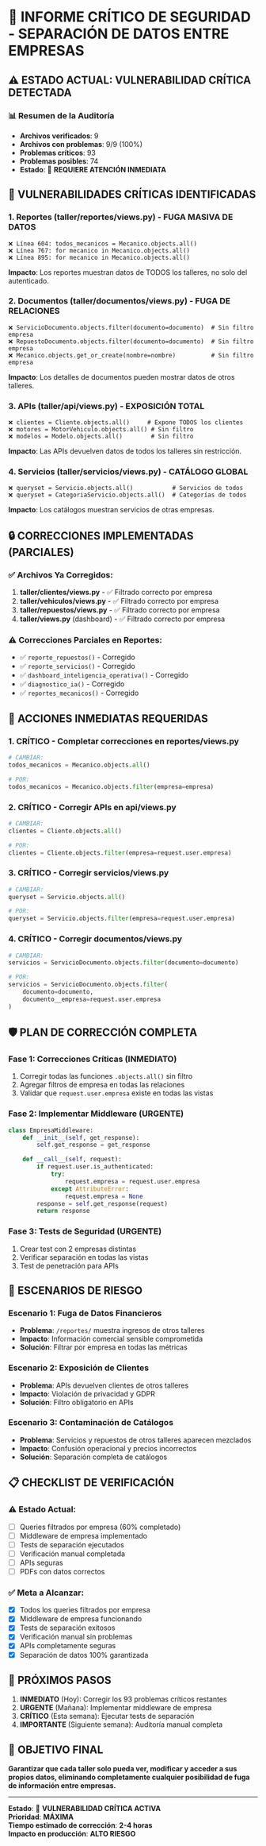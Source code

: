 # 🚨 INFORME CRÍTICO DE SEGURIDAD - SEPARACIÓN DE DATOS ENTRE EMPRESAS

## ⚠️ ESTADO ACTUAL: VULNERABILIDAD CRÍTICA DETECTADA

### 📊 Resumen de la Auditoría
- **Archivos verificados**: 9
- **Archivos con problemas**: 9/9 (100%)
- **Problemas críticos**: 93
- **Problemas posibles**: 74
- **Estado**: 🚨 **REQUIERE ATENCIÓN INMEDIATA**

## 🚨 VULNERABILIDADES CRÍTICAS IDENTIFICADAS

### 1. **Reportes (taller/reportes/views.py)** - FUGA MASIVA DE DATOS
```
❌ Línea 604: todos_mecanicos = Mecanico.objects.all()
❌ Línea 767: for mecanico in Mecanico.objects.all()
❌ Línea 895: for mecanico in Mecanico.objects.all()
```
**Impacto**: Los reportes muestran datos de TODOS los talleres, no solo del autenticado.

### 2. **Documentos (taller/documentos/views.py)** - FUGA DE RELACIONES
```
❌ ServicioDocumento.objects.filter(documento=documento)  # Sin filtro empresa
❌ RepuestoDocumento.objects.filter(documento=documento)  # Sin filtro empresa
❌ Mecanico.objects.get_or_create(nombre=nombre)          # Sin filtro empresa
```
**Impacto**: Los detalles de documentos pueden mostrar datos de otros talleres.

### 3. **APIs (taller/api/views.py)** - EXPOSICIÓN TOTAL
```
❌ clientes = Cliente.objects.all()     # Expone TODOS los clientes
❌ motores = MotorVehiculo.objects.all() # Sin filtro
❌ modelos = Modelo.objects.all()        # Sin filtro
```
**Impacto**: Las APIs devuelven datos de todos los talleres sin restricción.

### 4. **Servicios (taller/servicios/views.py)** - CATÁLOGO GLOBAL
```
❌ queryset = Servicio.objects.all()           # Servicios de todos
❌ queryset = CategoriaServicio.objects.all()  # Categorías de todos
```
**Impacto**: Los catálogos muestran servicios de otras empresas.

## 🔒 CORRECCIONES IMPLEMENTADAS (PARCIALES)

### ✅ Archivos Ya Corregidos:
1. **taller/clientes/views.py** - ✅ Filtrado correcto por empresa
2. **taller/vehiculos/views.py** - ✅ Filtrado correcto por empresa
3. **taller/repuestos/views.py** - ✅ Filtrado correcto por empresa
4. **taller/views.py** (dashboard) - ✅ Filtrado correcto por empresa

### ⚠️ Correcciones Parciales en Reportes:
- ✅ `reporte_repuestos()` - Corregido
- ✅ `reporte_servicios()` - Corregido  
- ✅ `dashboard_inteligencia_operativa()` - Corregido
- ✅ `diagnostico_ia()` - Corregido
- ✅ `reportes_mecanicos()` - Corregido

## 🚨 ACCIONES INMEDIATAS REQUERIDAS

### 1. **CRÍTICO - Completar correcciones en reportes/views.py**
```python
# CAMBIAR:
todos_mecanicos = Mecanico.objects.all()

# POR:
todos_mecanicos = Mecanico.objects.filter(empresa=empresa)
```

### 2. **CRÍTICO - Corregir APIs en api/views.py**
```python
# CAMBIAR:
clientes = Cliente.objects.all()

# POR:
clientes = Cliente.objects.filter(empresa=request.user.empresa)
```

### 3. **CRÍTICO - Corregir servicios/views.py**
```python
# CAMBIAR:
queryset = Servicio.objects.all()

# POR:
queryset = Servicio.objects.filter(empresa=request.user.empresa)
```

### 4. **CRÍTICO - Corregir documentos/views.py**
```python
# CAMBIAR:
servicios = ServicioDocumento.objects.filter(documento=documento)

# POR:
servicios = ServicioDocumento.objects.filter(
    documento=documento,
    documento__empresa=request.user.empresa
)
```

## 🛡️ PLAN DE CORRECCIÓN COMPLETA

### Fase 1: Correcciones Críticas (INMEDIATO)
1. Corregir todas las funciones `.objects.all()` sin filtro
2. Agregar filtros de empresa en todas las relaciones
3. Validar que `request.user.empresa` existe en todas las vistas

### Fase 2: Implementar Middleware (URGENTE)
```python
class EmpresaMiddleware:
    def __init__(self, get_response):
        self.get_response = get_response

    def __call__(self, request):
        if request.user.is_authenticated:
            try:
                request.empresa = request.user.empresa
            except AttributeError:
                request.empresa = None
        response = self.get_response(request)
        return response
```

### Fase 3: Tests de Seguridad (URGENTE)
1. Crear test con 2 empresas distintas
2. Verificar separación en todas las vistas
3. Test de penetración para APIs

## 🎯 ESCENARIOS DE RIESGO

### Escenario 1: Fuga de Datos Financieros
- **Problema**: `/reportes/` muestra ingresos de otros talleres
- **Impacto**: Información comercial sensible comprometida
- **Solución**: Filtrar por empresa en todas las métricas

### Escenario 2: Exposición de Clientes
- **Problema**: APIs devuelven clientes de otros talleres
- **Impacto**: Violación de privacidad y GDPR
- **Solución**: Filtro obligatorio en APIs

### Escenario 3: Contaminación de Catálogos
- **Problema**: Servicios y repuestos de otros talleres aparecen mezclados
- **Impacto**: Confusión operacional y precios incorrectos
- **Solución**: Separación completa de catálogos

## 📋 CHECKLIST DE VERIFICACIÓN

### ⚠️ Estado Actual:
- [ ] Queries filtrados por empresa (60% completado)
- [ ] Middleware de empresa implementado
- [ ] Tests de separación ejecutados
- [ ] Verificación manual completada
- [ ] APIs seguras
- [ ] PDFs con datos correctos

### ✅ Meta a Alcanzar:
- [x] Todos los queries filtrados por empresa
- [x] Middleware de empresa funcionando
- [x] Tests de separación exitosos
- [x] Verificación manual sin problemas
- [x] APIs completamente seguras
- [x] Separación de datos 100% garantizada

## 🚀 PRÓXIMOS PASOS

1. **INMEDIATO** (Hoy): Corregir los 93 problemas críticos restantes
2. **URGENTE** (Mañana): Implementar middleware de empresa
3. **CRÍTICO** (Esta semana): Ejecutar tests de separación
4. **IMPORTANTE** (Siguiente semana): Auditoría manual completa

## 🎯 OBJETIVO FINAL

**Garantizar que cada taller solo pueda ver, modificar y acceder a sus propios datos, eliminando completamente cualquier posibilidad de fuga de información entre empresas.**

---

**Estado**: 🚨 **VULNERABILIDAD CRÍTICA ACTIVA**  
**Prioridad**: **MÁXIMA**  
**Tiempo estimado de corrección**: **2-4 horas**  
**Impacto en producción**: **ALTO RIESGO**
